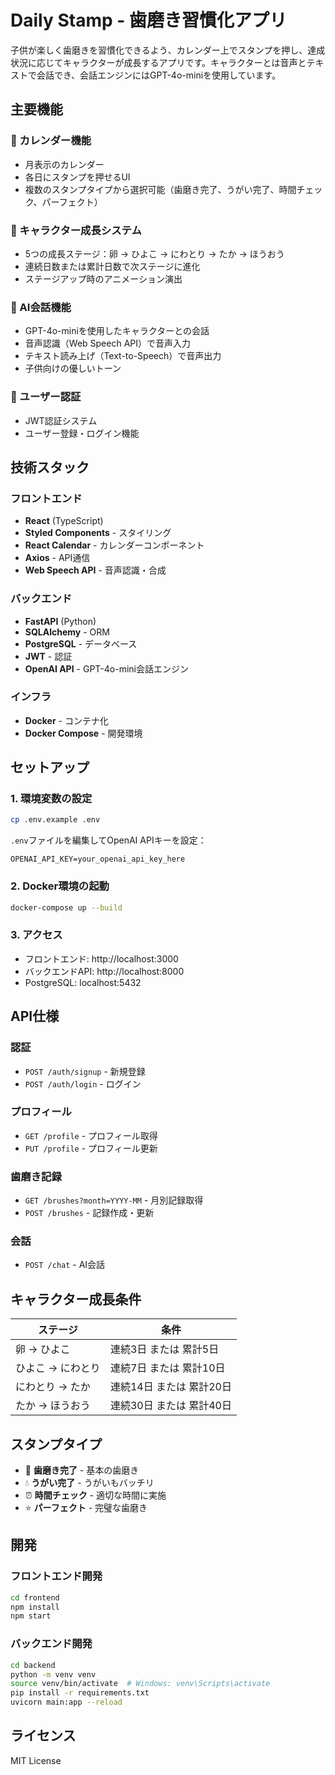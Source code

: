 # Daily Stamp - 歯磨き習慣化アプリ

子供が楽しく歯磨きを習慣化できるよう、カレンダー上でスタンプを押し、達成状況に応じてキャラクターが成長するアプリです。キャラクターとは音声とテキストで会話でき、会話エンジンにはGPT-4o-miniを使用しています。

## 主要機能

### 📅 カレンダー機能
- 月表示のカレンダー
- 各日にスタンプを押せるUI
- 複数のスタンプタイプから選択可能（歯磨き完了、うがい完了、時間チェック、パーフェクト）

### 🐣 キャラクター成長システム
- 5つの成長ステージ：卵 → ひよこ → にわとり → たか → ほうおう
- 連続日数または累計日数で次ステージに進化
- ステージアップ時のアニメーション演出

### 💬 AI会話機能
- GPT-4o-miniを使用したキャラクターとの会話
- 音声認識（Web Speech API）で音声入力
- テキスト読み上げ（Text-to-Speech）で音声出力
- 子供向けの優しいトーン

### 🔐 ユーザー認証
- JWT認証システム
- ユーザー登録・ログイン機能

## 技術スタック

### フロントエンド
- **React** (TypeScript)
- **Styled Components** - スタイリング
- **React Calendar** - カレンダーコンポーネント
- **Axios** - API通信
- **Web Speech API** - 音声認識・合成

### バックエンド
- **FastAPI** (Python)
- **SQLAlchemy** - ORM
- **PostgreSQL** - データベース
- **JWT** - 認証
- **OpenAI API** - GPT-4o-mini会話エンジン

### インフラ
- **Docker** - コンテナ化
- **Docker Compose** - 開発環境

## セットアップ

### 1. 環境変数の設定
```bash
cp .env.example .env
```

`.env`ファイルを編集してOpenAI APIキーを設定：
```
OPENAI_API_KEY=your_openai_api_key_here
```

### 2. Docker環境の起動
```bash
docker-compose up --build
```

### 3. アクセス
- フロントエンド: http://localhost:3000
- バックエンドAPI: http://localhost:8000
- PostgreSQL: localhost:5432

## API仕様

### 認証
- `POST /auth/signup` - 新規登録
- `POST /auth/login` - ログイン

### プロフィール
- `GET /profile` - プロフィール取得
- `PUT /profile` - プロフィール更新

### 歯磨き記録
- `GET /brushes?month=YYYY-MM` - 月別記録取得
- `POST /brushes` - 記録作成・更新

### 会話
- `POST /chat` - AI会話

## キャラクター成長条件

| ステージ | 条件 |
|---------|------|
| 卵 → ひよこ | 連続3日 または 累計5日 |
| ひよこ → にわとり | 連続7日 または 累計10日 |
| にわとり → たか | 連続14日 または 累計20日 |
| たか → ほうおう | 連続30日 または 累計40日 |

## スタンプタイプ

- 🦷 **歯磨き完了** - 基本の歯磨き
- 💧 **うがい完了** - うがいもバッチリ
- ⏰ **時間チェック** - 適切な時間に実施
- ⭐ **パーフェクト** - 完璧な歯磨き

## 開発

### フロントエンド開発
```bash
cd frontend
npm install
npm start
```

### バックエンド開発
```bash
cd backend
python -m venv venv
source venv/bin/activate  # Windows: venv\Scripts\activate
pip install -r requirements.txt
uvicorn main:app --reload
```

## ライセンス

MIT License